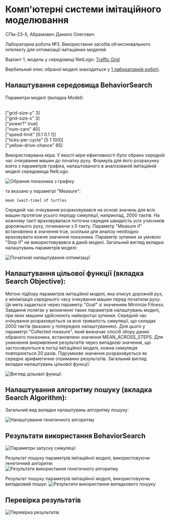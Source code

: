 # Комп'ютерні системи імітаційного моделювання

СПм-23-5, Абрамович Данило Олегович

Лабораторна робота №3. Використання засобів обчислювального інтелекту для оптимізації імітаційних моделей

Варіант 1, модель у середовищі NetLogo: [Traffic Grid](http://www.netlogoweb.org/launch#http://www.netlogoweb.org/assets/modelslib/Sample%20Models/Social%20Science/Traffic%20Grid.nlogo)

Вербальний опис обраної моделі знаходиться у [1 лабораторній роботі](/LW1/Laboratory_1.md#Вербальний-опис-моделі).

## Налаштування середовища BehaviorSearch

Параметри моделі (вкладка Model):

</br>["grid-size-y" 3]
</br>["grid-size-x" 3]
</br>["power?" true]
</br>["num-cars" 40]
</br>["speed-limit" [0.1 0.1 1]]
</br>["ticks-per-cycle" [5 1 100]]
</br>["yellow-drive-chance" 85]

Використовувана міра:
У якості міри ефективності було обрано середній час очікування машин до початку руху. Формула для його розрахунку взята з параметрів графіка, налаштованого в аналізованій імітаційній моделі середовища NetLogo.

![Обрання показника з графіку](LW3_1.PNG)

та вказано у параметрі "Measure":

``` NetLogo
mean [wait-time] of turtles
```

Середній час очікування розраховувався на основі значень для всіх машин протягом усього періоду симуляції, наприклад, 2000 тактів. На кожному такті враховувалася поточна середня швидкість усіх учасників дорожнього руху, починаючи з 0 такту.
Параметр "Measure if" встановлено в значення true, оскільки для аналізу необхідно враховувати кожне значення показника.
Параметр зупинки за умовою "Stop if" не використовувався в даній моделі.
Загальний вигляд вкладки налаштувань параметрів моделі:

![Початкові налаштування оптимізації](LW3_2.PNG)

## Налаштування цільової функції (вкладка Search Objective):

Метою підбору параметрів імітаційної моделі, яка описує дорожній рух, є мінімізація середнього часу очікування машин перед початком руху. Ця мета задається через параметр "Goal" зі значенням Minimize Fitness. Завдання полягає у визначенні таких параметрів налаштувань моделі, при яких машини здійснюють найкоротші зупинки.
Середній час очікування розраховується за всю тривалість симуляції, що складає 2000 тактів (вказано у попередніх налаштуваннях). Для цього у параметрі "Collected measure", який визначає спосіб збору даних обраного показника, встановлено значення MEAN_ACROSS_STEPS.
Для уникнення викривлення результатів через випадкові значення, що застосовуються в логіці імітаційної моделі, кожна симуляція повторюється 20 разів. Підсумкове значення розраховується як середнє арифметичне отриманих результатів.
Загальний вигляд вкладки налаштувань цільової функції:

![Вигляд цільової функції](LW3_3.PNG)

## Налаштування алгоритму пошуку (вкладка Search Algorithm):

Загальний вид вкладки налаштувань алгоритму пошуку:

![Налаштування генетичного алгоритму](LW3_4.PNG)

## Результати використання BehaviorSearch

![Параметри запуску симуляції](LW3_5.PNG)

Результат пошуку параметрів імітаційної моделі, використовуючи генетичний алгоритм:
![Результати використання генетичного алгоритму](LW3_6.PNG)

Результат пошуку параметрів імітаційної моделі, використовуючи випадковий пошук:
![Результати використання випадкового пошуку](LW3_7rand.PNG)

## Перевірка результатів

![Перевірка результатів](LW3_8.PNG)
